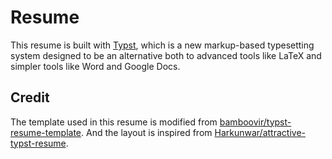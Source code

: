 # Resume

This resume is built with [Typst](https://typst.app/docs), which is a new markup-based typesetting system designed to be an alternative both to advanced tools like LaTeX and simpler tools like Word and Google Docs.

## Credit

The template used in this resume is modified from [bamboovir/typst-resume-template](https://github.com/bamboovir/typst-resume-template).
And the layout is inspired from [Harkunwar/attractive-typst-resume](https://github.com/Harkunwar/attractive-typst-resume).
